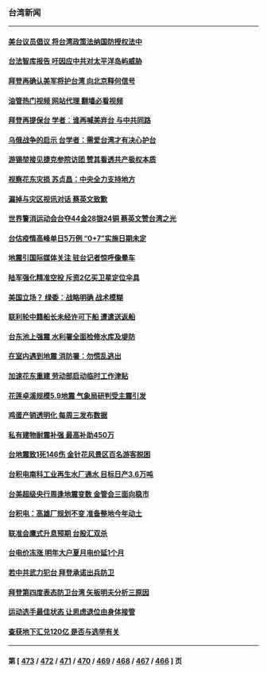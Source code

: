 ### 台湾新闻
---
#### [美台议员倡议 将台湾政策法纳国防授权法中](../../pages/ncid1349361/n13828617.md?09201645) 
#### [台法智库报告 吁因应中共对太平洋岛屿威胁](../../pages/ncid1349361/n13828783.md?09201645) 
#### [拜登再确认美军将护台湾 向北京释何信号](../../pages/ncid1349361/n13828440.md?09201645) 
#### [油管热门视频 网站代理 翻墙必看视频](http://209.222.30.114:81/youtube.html?09201645)
#### [拜登再提保台 学者︰谁再喊美弃台 与中共同路](../../pages/ncid1349361/n13828351.md?09201645) 
#### [乌俄战争的启示 台学者：需爱台湾才有决心护台](../../pages/ncid1349361/n13828283.md?09201645) 
#### [游锡堃接见捷克参院访团 赞其看透共产极权本质](../../pages/ncid1349361/n13828281.md?09201645) 
#### [视察花东灾损 苏贞昌：中央全力支持地方](../../pages/ncid1349361/n13828375.md?09201645) 
#### [漏掉与灾区视讯对话 蔡英文致歉](../../pages/ncid1349361/n13828376.md?09201645) 
#### [世界警消运动会台夺44金28银24铜 蔡英文赞台湾之光](../../pages/ncid1349361/n13828359.md?09201645) 
#### [台估疫情高峰单日5万例 “0+7”实施日期未定](../../pages/ncid1349361/n13828356.md?09201645) 
#### [地震引国际媒体关注 驻台记者惊呼像晕车](../../pages/ncid1349361/n13828377.md?09201645) 
#### [陆军强化精准空投 斥资2亿买卫星定位伞具](../../pages/ncid1349361/n13828404.md?09201645) 
#### [美国立场？ 绿委：战略明确 战术模糊](../../pages/ncid1349361/n13828350.md?09201645) 
#### [联利轮中籍船长未经许可下船 遭遣送返船](../../pages/ncid1349361/n13828403.md?09201645) 
#### [台东池上强震 水利署全面检修水库及堤防](../../pages/ncid1349361/n13828386.md?09201645) 
#### [在室内遇到地震 消防署：勿慌乱逃出](../../pages/ncid1349361/n13828383.md?09201645) 
#### [加速花东重建 劳动部启动临时工作津贴](../../pages/ncid1349361/n13828381.md?09201645) 
#### [花莲卓溪规模5.9地震 气象局研判受主震引发](../../pages/ncid1349361/n13828380.md?09201645) 
#### [鸡蛋产销透明化 每周三发布数据](../../pages/ncid1349361/n13828353.md?09201645) 
#### [私有建物耐震补强 最高补助450万](../../pages/ncid1349361/n13828361.md?09201645) 
#### [台地震致1死146伤 金针花风景区百名游客脱困](../../pages/ncid1349361/n13828345.md?09201645) 
#### [台积电南科工业再生水厂通水 目标日产3.6万吨](../../pages/ncid1349361/n13828219.md?09201645) 
#### [台美超级央行周逢地震变数 金管会三面向稳市](../../pages/ncid1349361/n13828221.md?09201645) 
#### [台积电：高雄厂规划不变 准备整地今年动土](../../pages/ncid1349361/n13828308.md?09201645) 
#### [联准会鹰式升息预期 台股汇双杀](../../pages/ncid1349361/n13828304.md?09201645) 
#### [台电价冻涨 明年大户夏月电价延1个月](../../pages/ncid1349361/n13828306.md?09201645) 
#### [若中共武力犯台 拜登承诺出兵防卫](../../pages/ncid1349361/n13828279.md?09201645) 
#### [拜登第四度表态防卫台湾 矢板明夫分析三原因](../../pages/ncid1349361/n13828329.md?09201645) 
#### [运动选手最佳状态 让思虑退位由身体接管](../../pages/ncid1349361/n13828400.md?09201645) 
#### [查获地下汇兑120亿 是否与选举有关](../../pages/ncid1349361/n13828402.md?09201645) 

---
#### 第 [ [473](./473.md?09201645) / [472](./472.md?09201645) / [471](./471.md?09201645) / [470](./470.md?09201645) / [469](./469.md?09201645) / [468](./468.md?09201645) / [467](./467.md?09201645) / [466](./466.md?09201645) ] 页
